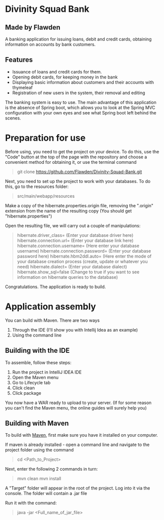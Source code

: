 # Divinity Squad Bank
## Made by Flawden

A banking application for issuing loans, debit and credit cards, obtaining information on accounts by bank customers.

## Features 

- Issuance of loans and credit cards for them.
- Opening debit cards, for keeping money in the bank
- Displaying basic information about customers and their accounts with thymeleaf
- Registration of new users in the system, their removal and editing

The banking system is easy to use. The main advantage of this application is the absence of Spring boot, which allows you to look at the Spring MVC configuration with your own eyes and see what Spring boot left behind the scenes.

# Preparation for use

Before using, you need to get the project on your device. To do this, use the "Code" button at the top of the page with the repository and choose a convenient method for obtaining it, or use the terminal command 
> git clone https://github.com/Flawden/Divinity-Squad-Bank.git

Next, you need to set up the project to work with your databases. To do this, go to the resources folder:

> src/main/webapp/resources

Make a copy of the hibernate.properties.origin file, removing the ".origin" extension from the name of the resulting copy (You should get "hibernate.properties")

Open the resulting file, we will carry out a couple of manipulations:

> hibernate.driver_class= (Enter your database driver here)
> hibernate.connection.url= (Enter your database link here)
> hibernate.connection.username= (Here enter your database username)
> hibernate.connection.password= (Enter your database password here)
> hibernate.hbm2ddl.auto= (Here enter the mode of your database creation process (create, update or whatever you need)
> hibernate.dialect= (Enter your database dialect)
> hibernate.show_sql=false (Change to true if you want to see information on hibernate queries to the database)

Congratulations. The application is ready to build.

# Application assembly

You can build with Maven. There are two ways

1) Through the IDE (I'll show you with Intellij Idea as an example)
2) Using the command line

## Building with the IDE

To assemble, follow these steps:

1) Run the project in IntelliJ IDEA IDE
2) Open the Maven menu
3) Go to Lifecycle tab
4) Click clean
5) Click package

You now have a WAR ready to upload to your server.
(If for some reason you can't find the Maven menu, the online guides will surely help you)

## Building with Maven 

To build with [Maven](https://maven.apache.org/), first make sure you have it installed on your computer.

If maven is already installed - open a command line and navigate to the project folder using the command
> cd <Path_to_Project>

Next, enter the following 2 commands in turn:
> mvn clean
> mvn install

A "Target" folder will appear in the root of the project. Log into it via the console. The folder will contain a .jar file

Run it with the command:
>  java -jar <Full_name_of_jar_file>


